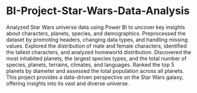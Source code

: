 # BI-Project-Star-Wars-Data-Analysis
Analyzed Star Wars universe data using Power BI to uncover key insights about characters, planets, species, and demographics. 
Preprocessed the dataset by promoting headers, changing data types, and handling missing values.
Explored the distribution of male and female characters, identified the tallest characters, and analyzed homeworld distribution. 
Discovered the most inhabited planets, the largest species types, and the total number of species, planets, terrains, climates, and languages. 
Ranked the top 5 planets by diameter and assessed the total population across all planets.
This project provides a data-driven perspective on the Star Wars galaxy, offering insights into its vast and diverse universe.
